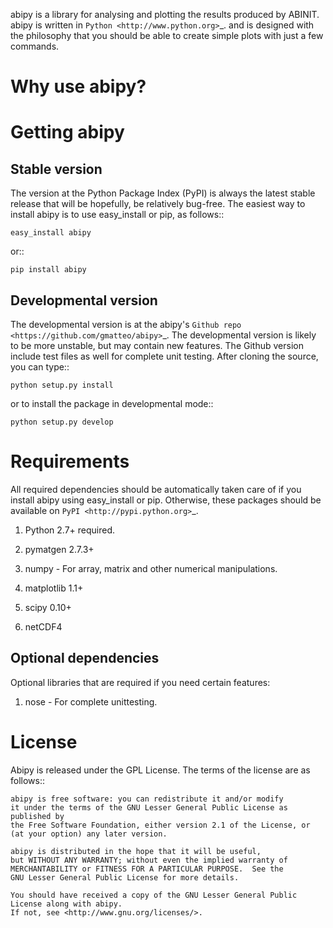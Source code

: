 
abipy is a library for analysing and plotting the results produced by ABINIT.
abipy is written in `Python <http://www.python.org>`_. and is designed with 
the philosophy that you should be able to create simple plots with just a few commands.

Why use abipy?
==============

Getting abipy
=============

Stable version
--------------

The version at the Python Package Index (PyPI) is always the latest stable
release that will be hopefully, be relatively bug-free. 
The easiest way to install abipy is to use easy_install or pip, as follows::

    easy_install abipy

or::

    pip install abipy

Developmental version
---------------------

The developmental version is at the abipy's `Github repo <https://github.com/gmatteo/abipy>`_. 
The developmental version is likely to be more unstable, but may contain new features. 
The Github version include test files as well for complete unit testing. 
After cloning the source, you can type::

    python setup.py install

or to install the package in developmental mode::

    python setup.py develop

Requirements
============

All required dependencies should be automatically taken care of if you
install abipy using easy_install or pip. 
Otherwise, these packages should be available on `PyPI <http://pypi.python.org>`_.

1. Python 2.7+ required. 

3. pymatgen 2.7.3+

2. numpy - For array, matrix and other numerical manipulations. 

3. matplotlib 1.1+

4. scipy 0.10+

5. netCDF4

Optional dependencies
---------------------

Optional libraries that are required if you need certain features:

1. nose - For complete unittesting.

License
=======

Abipy is released under the GPL License. The terms of the license are as follows::

    abipy is free software: you can redistribute it and/or modify
    it under the terms of the GNU Lesser General Public License as published by
    the Free Software Foundation, either version 2.1 of the License, or
    (at your option) any later version.

    abipy is distributed in the hope that it will be useful,
    but WITHOUT ANY WARRANTY; without even the implied warranty of
    MERCHANTABILITY or FITNESS FOR A PARTICULAR PURPOSE.  See the
    GNU Lesser General Public License for more details.

    You should have received a copy of the GNU Lesser General Public License along with abipy.  
    If not, see <http://www.gnu.org/licenses/>.
